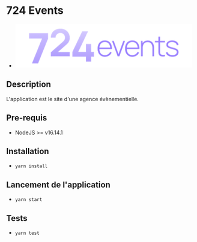 # 724 Events

- ![Integrateur_Web-OpenclassRoom](./Logo.png)

## Description

L'application est le site d'une agence évènementielle.

## Pre-requis

- NodeJS  >= v16.14.1

## Installation

- `yarn install`

## Lancement de l'application

- `yarn start`

## Tests

- `yarn test`
